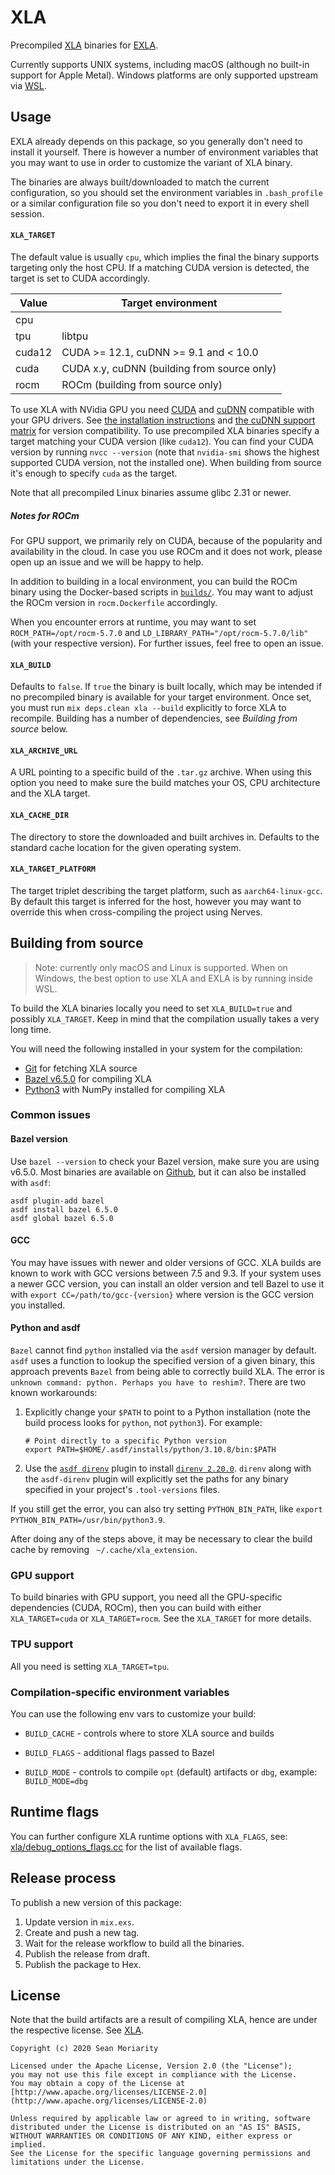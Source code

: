 # XLA

Precompiled [XLA](https://github.com/openxla/xla) binaries for [EXLA](https://github.com/elixir-nx/nx/tree/main/exla).

Currently supports UNIX systems, including macOS (although no built-in support for Apple Metal).
Windows platforms are only supported upstream via [WSL](https://en.wikipedia.org/wiki/Windows_Subsystem_for_Linux).

## Usage

EXLA already depends on this package, so you generally don't need to install it yourself.
There is however a number of environment variables that you may want to use in order to
customize the variant of XLA binary.

The binaries are always built/downloaded to match the current configuration, so you should
set the environment variables in `.bash_profile` or a similar configuration file so you don't
need to export it in every shell session.

#### `XLA_TARGET`

The default value is usually `cpu`, which implies the final the binary supports targeting
only the host CPU. If a matching CUDA version is detected, the target is set to CUDA accordingly.

| Value | Target environment |
| --- | --- |
| cpu | |
| tpu | libtpu |
| cuda12 | CUDA >= 12.1, cuDNN >= 9.1 and < 10.0 |
| cuda | CUDA x.y, cuDNN (building from source only) |
| rocm | ROCm (building from source only) |

To use XLA with NVidia GPU you need [CUDA](https://developer.nvidia.com/cuda-downloads)
and [cuDNN](https://developer.nvidia.com/cudnn) compatible with your GPU drivers.
See [the installation instructions](https://docs.nvidia.com/deeplearning/cudnn/install-guide/index.html)
and [the cuDNN support matrix](https://docs.nvidia.com/deeplearning/cudnn/support-matrix/index.html)
for version compatibility. To use precompiled XLA binaries specify a target matching
your CUDA version (like `cuda12`). You can find your CUDA version by running `nvcc --version`
(note that `nvidia-smi` shows the highest supported CUDA version, not the installed one).
When building from source it's enough to specify `cuda` as the target.

Note that all precompiled Linux binaries assume glibc 2.31 or newer.

##### Notes for ROCm

For GPU support, we primarily rely on CUDA, because of the popularity and availability
in the cloud. In case you use ROCm and it does not work, please open up an issue and
we will be happy to help.

In addition to building in a local environment, you can build the ROCm binary using
the Docker-based scripts in [`builds/`](https://github.com/elixir-nx/xla/tree/main/builds). You may want to adjust the ROCm
version in `rocm.Dockerfile` accordingly.

When you encounter errors at runtime, you may want to set `ROCM_PATH=/opt/rocm-5.7.0`
and `LD_LIBRARY_PATH="/opt/rocm-5.7.0/lib"` (with your respective version). For further
issues, feel free to open an issue.

#### `XLA_BUILD`

Defaults to `false`. If `true` the binary is built locally, which may be intended
if no precompiled binary is available for your target environment. Once set, you
must run `mix deps.clean xla --build` explicitly to force XLA to recompile.
Building has a number of dependencies, see *Building from source* below.

#### `XLA_ARCHIVE_URL`

A URL pointing to a specific build of the `.tar.gz` archive. When using this option
you need to make sure the build matches your OS, CPU architecture and the XLA target.

#### `XLA_CACHE_DIR`

The directory to store the downloaded and built archives in. Defaults to the standard
cache location for the given operating system.

#### `XLA_TARGET_PLATFORM`

The target triplet describing the target platform, such as `aarch64-linux-gcc`. By default
this target is inferred for the host, however you may want to override this when cross-compiling
the project using Nerves.

## Building from source

> Note: currently only macOS and Linux is supported. When on Windows, the best option
> to use XLA and EXLA is by running inside WSL.

To build the XLA binaries locally you need to set `XLA_BUILD=true` and possibly `XLA_TARGET`.
Keep in mind that the compilation usually takes a very long time.

You will need the following installed in your system for the compilation:

  * [Git](https://git-scm.com/) for fetching XLA source
  * [Bazel v6.5.0](https://bazel.build/) for compiling XLA
  * [Python3](https://python.org) with NumPy installed for compiling XLA

### Common issues

#### Bazel version

Use `bazel --version` to check your Bazel version, make sure you are using v6.5.0.
Most binaries are available on [Github](https://github.com/bazelbuild/bazel/releases),
but it can also be installed with `asdf`:

```shell
asdf plugin-add bazel
asdf install bazel 6.5.0
asdf global bazel 6.5.0
```

#### GCC

You may have issues with newer and older versions of GCC. XLA builds are known to work
with GCC versions between 7.5 and 9.3. If your system uses a newer GCC version, you can
install an older version and tell Bazel to use it with `export CC=/path/to/gcc-{version}`
where version is the GCC version you installed.

#### Python and asdf

`Bazel` cannot find `python` installed via the `asdf` version manager by default. `asdf` uses a
function to lookup the specified version of a given binary, this approach prevents `Bazel` from
being able to correctly build XLA. The error is `unknown command: python. Perhaps you have to reshim?`.
There are two known workarounds:

1. Explicitly change your `$PATH` to point to a Python installation (note the build process
   looks for `python`, not `python3`). For example:

    ```shell
    # Point directly to a specific Python version
    export PATH=$HOME/.asdf/installs/python/3.10.8/bin:$PATH
    ```

2. Use the [`asdf direnv`](https://github.com/asdf-community/asdf-direnv) plugin to install [`direnv 2.20.0`](https://direnv.net).
   `direnv` along with the `asdf-direnv` plugin will explicitly set the paths for any binary specified
   in your project's `.tool-versions` files.

If you still get the error, you can also try setting `PYTHON_BIN_PATH`, like `export PYTHON_BIN_PATH=/usr/bin/python3.9`.

After doing any of the steps above, it may be necessary to clear the build cache by removing ` ~/.cache/xla_extension`.

### GPU support

To build binaries with GPU support, you need all the GPU-specific dependencies (CUDA, ROCm),
then you can build with either `XLA_TARGET=cuda` or `XLA_TARGET=rocm`. See the `XLA_TARGET`
for more details.

### TPU support

All you need is setting `XLA_TARGET=tpu`.

### Compilation-specific environment variables

You can use the following env vars to customize your build:

  * `BUILD_CACHE` - controls where to store XLA source and builds

  * `BUILD_FLAGS` - additional flags passed to Bazel

  * `BUILD_MODE` - controls to compile `opt` (default) artifacts or `dbg`, example: `BUILD_MODE=dbg`

## Runtime flags

You can further configure XLA runtime options with `XLA_FLAGS`,
see: [xla/debug_options_flags.cc](https://github.com/openxla/xla/blob/main/xla/debug_options_flags.cc)
for the list of available flags.

## Release process

To publish a new version of this package:

1. Update version in `mix.exs`.
2. Create and push a new tag.
3. Wait for the release workflow to build all the binaries.
4. Publish the release from draft.
5. Publish the package to Hex.

## License

Note that the build artifacts are a result of compiling XLA, hence are under
the respective license. See [XLA](https://github.com/openxla/xla).

```text
Copyright (c) 2020 Sean Moriarity

Licensed under the Apache License, Version 2.0 (the "License");
you may not use this file except in compliance with the License.
You may obtain a copy of the License at [http://www.apache.org/licenses/LICENSE-2.0](http://www.apache.org/licenses/LICENSE-2.0)

Unless required by applicable law or agreed to in writing, software
distributed under the License is distributed on an "AS IS" BASIS,
WITHOUT WARRANTIES OR CONDITIONS OF ANY KIND, either express or implied.
See the License for the specific language governing permissions and
limitations under the License.
```
